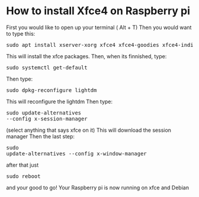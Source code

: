 
# How to install Xfce4 on Raspberry pi
First you would like to open up your terminal ( Alt + T)
Then you would want to type this:
<pre>sudo apt install xserver-xorg xfce4 xfce4-goodies xfce4-indicator-plugin</pre>
This will install the xfce packages.
Then, when its finnished, type:
<pre>sudo systemctl get-default</pre>
Then type: <pre>sudo dpkg-reconfigure lightdm</pre>
This will reconfigure the lightdm
Then type: <pre>sudo update-alternatives --config x-session-manager</pre>
(select anything that says xfce on it)
This will download the session manager
Then the last step: <pre>sudo update-alternatives --config x-window-manager</pre>
after that just <pre>sudo reboot</pre> and your good to go! Your Raspberry pi is now running on xfce and Debian

